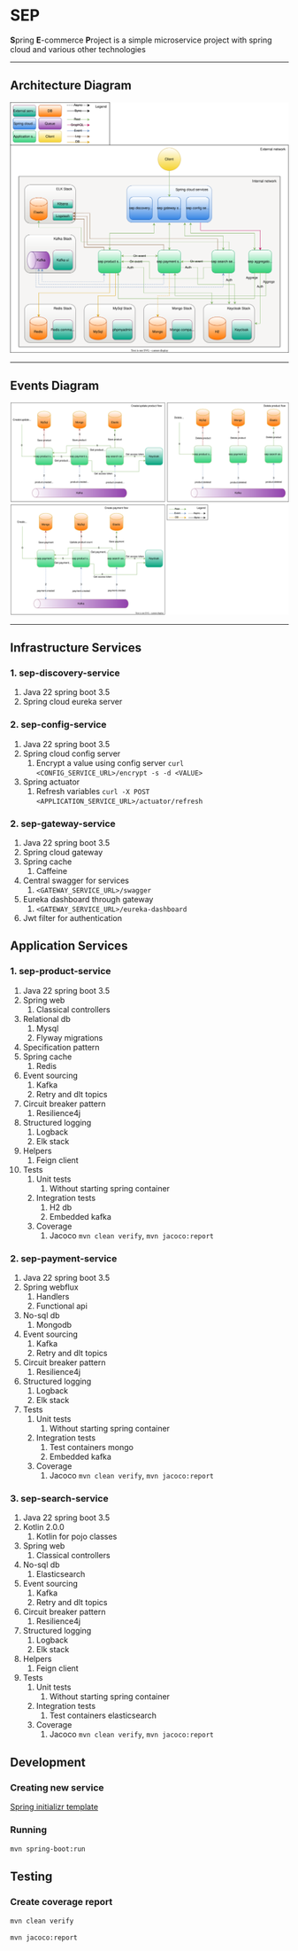 # SEP

**S**pring **E**-commerce **P**roject is a simple microservice project with spring cloud and various other technologies

---

## Architecture Diagram

![architecture-diagram](/sep-docs/architecture-diagram.drawio.svg)

---

## Events Diagram

![architecture-diagram](/sep-docs/events-diagram.drawio.svg)

---

## Infrastructure Services
### 1. sep-discovery-service
1. Java 22 spring boot 3.5
2. Spring cloud eureka server
### 2. sep-config-service
1. Java 22 spring boot 3.5
2. Spring cloud config server
    1. Encrypt a value using config server `curl <CONFIG_SERVICE_URL>/encrypt -s -d <VALUE>`
3. Spring actuator
    1. Refresh variables `curl -X POST <APPLICATION_SERVICE_URL>/actuator/refresh`
### 2. sep-gateway-service
1. Java 22 spring boot 3.5
2. Spring cloud gateway
3. Spring cache
	1. Caffeine
4. Central swagger for services
    1. `<GATEWAY_SERVICE_URL>/swagger`
5. Eureka dashboard through gateway
    1. `<GATEWAY_SERVICE_URL>/eureka-dashboard`
6. Jwt filter for authentication

## Application Services
### 1. sep-product-service
1. Java 22 spring boot 3.5
2. Spring web
    1. Classical controllers
3. Relational db 
    1. Mysql
    2. Flyway migrations
4. Specification pattern
5. Spring cache
	1. Redis
6. Event sourcing
	1. Kafka
    2. Retry and dlt topics
7. Circuit breaker pattern
    1. Resilience4j
8. Structured logging
    1. Logback
	2. Elk stack
9. Helpers
    1. Feign client
10. Tests
    1. Unit tests
        1. Without starting spring container
    2. Integration tests
        1. H2 db
        2. Embedded kafka
    3. Coverage
        1. Jacoco `mvn clean verify`, `mvn jacoco:report`
### 2. sep-payment-service
1. Java 22 spring boot 3.5
2. Spring webflux
    1. Handlers
    2. Functional api
3. No-sql db
    1. Mongodb
4. Event sourcing
	1. Kafka
    2. Retry and dlt topics
5. Circuit breaker pattern
    1. Resilience4j
6. Structured logging
    1. Logback
	2. Elk stack
7. Tests
    1. Unit tests
        1. Without starting spring container
    2. Integration tests
        1. Test containers mongo
        2. Embedded kafka
    3. Coverage
        1. Jacoco `mvn clean verify`, `mvn jacoco:report`
### 3. sep-search-service
1. Java 22 spring boot 3.5
2. Kotlin 2.0.0
    1. Kotlin for pojo classes
3. Spring web
    1. Classical controllers
4. No-sql db
    1. Elasticsearch
5. Event sourcing
	1. Kafka
    2. Retry and dlt topics
6. Circuit breaker pattern
    1. Resilience4j
7. Structured logging
    1. Logback
	2. Elk stack
8. Helpers
    1. Feign client
9. Tests
    1. Unit tests
        1. Without starting spring container
    2. Integration tests
        1. Test containers elasticsearch
    3. Coverage
        1. Jacoco `mvn clean verify`, `mvn jacoco:report`

## Development

### Creating new service
[Spring initializr template](https://start.spring.io/#!type=maven-project&language=java&platformVersion=3.2.5&packaging=jar&jvmVersion=21&groupId=com.kurtcan&artifactId=sep-product-service&name=sep-product-service&description=Simple%20ecommerce%20platform.&packageName=com.kurtcan.sep-product-service&dependencies=lombok,cloud-eureka)

### Running
```shell
mvn spring-boot:run
```

## Testing

### Create coverage report
```shell
mvn clean verify
```
```shell
mvn jacoco:report
```

